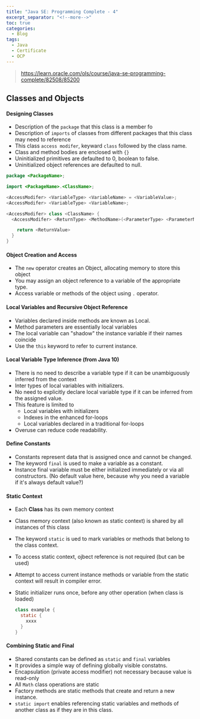 ```yaml
---
title: "Java SE: Programming Complete - 4"
excerpt_separator: "<!--more-->"
toc: true
categories:
  - Blog
tags:
  - Java
  - Certificate
  - OCP
---
```


> https://learn.oracle.com/ols/course/java-se-programming-complete/82508/85200

## Classes and Objects

#### Designing Classes

- Description of the `package` that this class is a member fo
- Description of `imports` of classes from different packages that this class may need to reference
- This class `access modifer`, keyward `class` followed by the class name.
- Class and method bodies are enclosed with `{}`
- Uninitialized primitives are defaulted to 0, boolean to false.
- Uninitialized object references are defaulted to null.

```java
package <PackageName>;

import <PackageName>.<ClassName>;

<AccessModifer> <VariableType> <VariableName> = <VariableValue>;
<AccessModifer> <VariableType> <VariableName>;

<AccessModifer> class <ClassName> {
  <AccessModifer> <ReturnType> <MethodName>(<ParameterType> <ParameterName>, ...) {

    return <ReturnValue>
  }
}
```

#### Object Creation and Access

- The `new` operator creates an Object, allocating memory to store this object
- You may assign an object reference to a variable of the appropriate type.
- Access variable or methods of the object using `.` operator.

#### Local Variables and Recursive Object Reference

- Variables declared inside methods are known as Local.
- Method parameters are essentially local variables
- The local variable can "shadow" the instance variable if their names coincide
- Use the `this` keyword to refer to current instance.

#### Local Variable Type Inference (from Java 10)

- There is no need to describe a variable type if it can be unambiguously inferred from the context
- Inter types of local variables with initializers.
- No need to explicitly declare local variable type if it can be inferred from the assigned value.
- This feature is limited to
  - Local variables with initializers
  - Indexes in the enhanced for-loops
  - Local variables declared in a traditional for-loops
- Overuse can reduce code readability.

#### Define Constants

- Constants represent data that is assigned once and cannot be changed.
- The keyword `final` is used to make a variable as a constant.
- Instance final variable must be either initialized immediately or via all constructors. (No default value here, because why you need a variable if it's always default value?)

#### Static Context

- Each **Class** has its own memory context
- Class memory context (also known as static context) is shared by all instances of this class
- The keyword `static` is ued to mark variables or methods that belong to the class context.
- To access static context, ojbect reference is not required (but can be used)
- Attempt to access current instance methods or variable from the static context will result in compiler error.
- Static initializer runs once, before any other operation (when class is loaded)

  ```java
  class example {
    static {
      xxxx
    }
  }

  ```

#### Combining Static and Final

- Shared constants can be defined as `static` and `final` variables
- It provides a simple way of defining globally visible constatns.
- Encapsulation (private access modifier) not necessary because value is read-only
- All `Math` class operations are static
- Factory methods are static methods that create and return a new instance.
- `static import` enables referencing static variables and methods of another class as if they are in this class.
